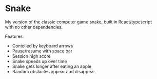 # Snake
My version of the classic computer game snake, built in React/typescript with no other dependencies.

Features: 
* Contolled by keyboard arrows
* Pause/resume with space bar
* Session high score
* Snake speeds up over time
* Snake gets longer after eating an apple
* Random obstacles appear and disappear
